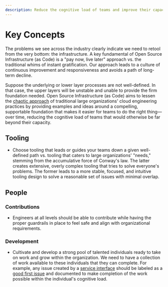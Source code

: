 ```yaml
---
description: Reduce the cognitive load of teams and improve their capacity.
---
```


# Key Concepts

The problems we see across the industry clearly indicate we need to retool from the very bottom: the infrastructure. A key fundamental of Open Source Infrastructure (as Code) is a "pay now, live later" approach vs. the traditional whims of instant gratification. Our approach leads to a culture of continuous improvement and responsiveness and avoids a path of long-term decline.

Suppose the underlying or lower layer processes are not well-defined. In that case, the upper layers will be unstable and unable to provide the firm foundation needed. Open Source Infrastructure (as Code) aims to lessen the [chaotic approach](https://youtu.be/j5M16qooAvo?t=87) of traditional large organizations' cloud engineering practices by providing examples and ideas around a compelling, supportable foundation that makes it easier for teams to do the right thing—over time, reducing the cognitive load of teams that would otherwise be far beyond their capacity.

## Tooling

* Choose tooling that leads or guides your teams down a given well-defined path vs. tooling that caters to large organizations' "needs," stemming from the accumulative force of Conway's law. The latter creates extensive, overly complex tooling that tries to solve everyone's problems. The former leads to a more stable, focused, and intuitive tooling design to solve a reasonable set of issues with minimal overlap.

## People

### Contributions

* Engineers at all levels should be able to contribute while having the proper guardrails in place to feel safe and align with organizational requirements.

### Development

* Cultivate and develop a strong pool of talented individuals ready to take on work and grow within the organization. We need to have a collection of work available to these individuals that they can complete. For example, any issue created by a [service interface](https://github.com/osinfra-io/google-cloud-networking/issues/new?assignees=\&labels=enhancement%2Cgood+first+issue\&projects=\&template=add-update-shared-vpc-service-projects.yml\&title=%F0%9F%94%A9+Add+or+update+shared+VPC+service+projects) should be labeled as a [good first issue](https://github.com/orgs/osinfra-io/projects/1/views/6) and documented to make completion of the work possible within the individual's cognitive load.

